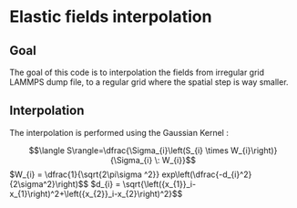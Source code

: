 # Elastic fields interpolation

## Goal
The goal of this code is to interpolation the fields from irregular grid LAMMPS dump file, to a regular grid where the spatial step is way smaller.

## Interpolation

The interpolation is performed using the Gaussian Kernel :

$$\langle S\rangle=\dfrac{\Sigma_{i}\left(S_{i} \times W_{i}\right)}{\Sigma_{i} \: W_{i}}$$
$W_{i} = \dfrac{1}{\sqrt{2\pi\sigma ^2}} exp\left(\dfrac{-d_{i}^2}{2\sigma^2}\right)$$
$d_{i} = \sqrt{\left({x_{1}}_i-x_{1}\right)^2+\left({x_{2}}_i-x_{2}\right)^2}$$
